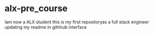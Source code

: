 # alx-pre_course
Iam now a ALX student this is my first repositoryas a full stack engineer
updating my readme in githhub interface

